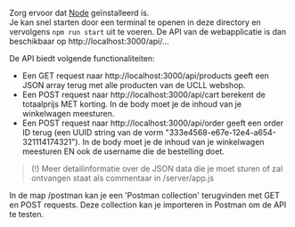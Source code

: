 Zorg ervoor dat [Node](https://nodejs.org/en/download/) geïnstalleerd is.  
Je kan snel starten door een terminal te openen in deze directory en vervolgens ```npm run start``` uit te voeren. 
De API van de webapplicatie is dan beschikbaar op http://localhost:3000/api/...

De API biedt volgende functionaliteiten: 
* Een GET request naar http://localhost:3000/api/products geeft een JSON array terug met alle producten van de UCLL webshop. 
* Een POST request naar http://localhost:3000/api/cart berekent de totaalprijs MET korting. In de body moet je de inhoud van je winkelwagen meesturen.
* Een POST request naar http://localhost:3000/api/order geeft een order ID terug (een UUID string van de vorm "333e4568-e67e-12e4-a654-321114174321"). In de body moet je de inhoud van je winkelwagen meesturen EN ook de username die de bestelling doet.

> (!) Meer detailinformatie over de JSON data die je moet sturen of zal ontvangen staat als commentaar in /server/app.js

In de map /postman kan je een 'Postman collection' terugvinden met GET en POST requests.
Deze collection kan je importeren in Postman om de API te testen.